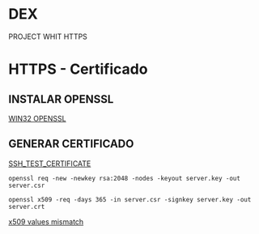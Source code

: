 # DEX 

PROJECT WHIT HTTPS 

# HTTPS - Certificado

## INSTALAR OPENSSL

[WIN32 OPENSSL](https://slproweb.com/products/Win32OpenSSL.html)

## GENERAR CERTIFICADO

[SSH_TEST_CERTIFICATE](https://www.akadia.com/services/ssh_test_certificate.html)
 
```
openssl req -new -newkey rsa:2048 -nodes -keyout server.key -out server.csr
```

```
openssl x509 -req -days 365 -in server.csr -signkey server.key -out server.crt 
```

[x509 values mismatch](https://stackoverflow.com/questions/26191463/ssl-error0b080074x509-certificate-routinesx509-check-private-keykey-values)